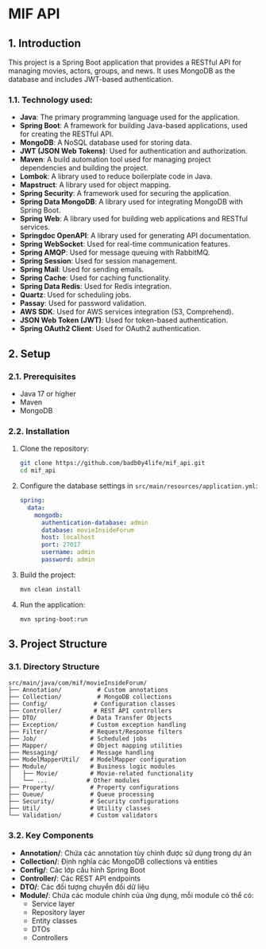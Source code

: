 # MIF API

## 1. Introduction

This project is a Spring Boot application that provides a RESTful API for managing movies, actors, groups, and news. It uses MongoDB as the database and includes JWT-based authentication.

### 1.1. Technology used:

- **Java**: The primary programming language used for the application.
- **Spring Boot**: A framework for building Java-based applications, used for creating the RESTful API.
- **MongoDB**: A NoSQL database used for storing data.
- **JWT (JSON Web Tokens)**: Used for authentication and authorization.
- **Maven**: A build automation tool used for managing project dependencies and building the project.
- **Lombok**: A library used to reduce boilerplate code in Java.
- **Mapstruct**: A library used for object mapping.
- **Spring Security**: A framework used for securing the application.
- **Spring Data MongoDB**: A library used for integrating MongoDB with Spring Boot.
- **Spring Web**: A library used for building web applications and RESTful services.
- **Springdoc OpenAPI**: A library used for generating API documentation.
- **Spring WebSocket**: Used for real-time communication features.
- **Spring AMQP**: Used for message queuing with RabbitMQ.
- **Spring Session**: Used for session management.
- **Spring Mail**: Used for sending emails.
- **Spring Cache**: Used for caching functionality.
- **Spring Data Redis**: Used for Redis integration.
- **Quartz**: Used for scheduling jobs.
- **Passay**: Used for password validation.
- **AWS SDK**: Used for AWS services integration (S3, Comprehend).
- **JSON Web Token (JWT)**: Used for token-based authentication.
- **Spring OAuth2 Client**: Used for OAuth2 authentication.

## 2. Setup

### 2.1. Prerequisites

- Java 17 or higher
- Maven
- MongoDB

### 2.2. Installation

1. Clone the repository:

   ```bash
   git clone https://github.com/badb0y4life/mif_api.git
   cd mif_api
   ```

2. Configure the database settings in `src/main/resources/application.yml`:

   ```yaml
   spring:
     data:
       mongodb:
         authentication-database: admin
         database: movieInsideForum
         host: localhost
         port: 27017
         username: admin
         password: admin
   ```

3. Build the project:

   ```bash
   mvn clean install
   ```

4. Run the application:
   ```bash
   mvn spring-boot:run
   ```

## 3. Project Structure

### 3.1. Directory Structure

```
src/main/java/com/mif/movieInsideForum/
├── Annotation/          # Custom annotations
├── Collection/          # MongoDB collections
├── Config/             # Configuration classes
├── Controller/         # REST API controllers
├── DTO/               # Data Transfer Objects
├── Exception/         # Custom exception handling
├── Filter/            # Request/Response filters
├── Job/               # Scheduled jobs
├── Mapper/            # Object mapping utilities
├── Messaging/         # Message handling
├── ModelMapperUtil/   # ModelMapper configuration
├── Module/            # Business logic modules
│   ├── Movie/         # Movie-related functionality
│   └── ...           # Other modules
├── Property/          # Property configurations
├── Queue/             # Queue processing
├── Security/          # Security configurations
├── Util/              # Utility classes
└── Validation/        # Custom validators
```

### 3.2. Key Components

- **Annotation/**: Chứa các annotation tùy chỉnh được sử dụng trong dự án
- **Collection/**: Định nghĩa các MongoDB collections và entities
- **Config/**: Các lớp cấu hình Spring Boot
- **Controller/**: Các REST API endpoints
- **DTO/**: Các đối tượng chuyển đổi dữ liệu
- **Module/**: Chứa các module chính của ứng dụng, mỗi module có thể có:
  - Service layer
  - Repository layer
  - Entity classes
  - DTOs
  - Controllers
